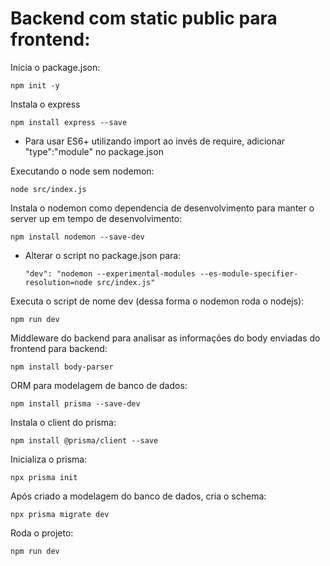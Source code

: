 # Backend com static public para frontend:

Inicia o package.json:
```
npm init -y
```
Instala o express
```
npm install express --save
```
- Para usar ES6+ utilizando import ao invés de require, adicionar "type":"module" no package.json

Executando o node sem nodemon:
```
node src/index.js
```
Instala o nodemon como dependencia de desenvolvimento para manter o server up em tempo de desenvolvimento:
```
npm install nodemon --save-dev
```
- Alterar o script no package.json para:
    ```
    "dev": "nodemon --experimental-modules --es-module-specifier-resolution=node src/index.js"
    ```
Executa o script de nome dev (dessa forma o nodemon roda o nodejs):
```
npm run dev
```
Middleware do backend para analisar as informações do body enviadas do frontend para backend:
```
npm install body-parser
```
ORM para modelagem de banco de dados:
```
npm install prisma --save-dev
```
Instala o client do prisma:
```
npm install @prisma/client --save
```
Inicializa o prisma:
```
npx prisma init
```
Após criado a modelagem do banco de dados, cria o schema:
```
npx prisma migrate dev
```
Roda o projeto:
```
npm run dev
```